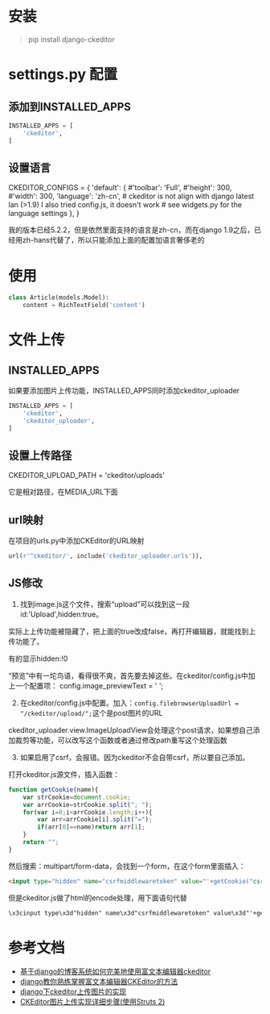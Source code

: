 
# 安装
> pip install django-ckeditor

# settings.py 配置

## 添加到INSTALLED_APPS

``` python
INSTALLED_APPS = [ 
    'ckeditor',
]
```


## 设置语言

CKEDITOR_CONFIGS = {
    'default': {
        #'toolbar': 'Full',
        #'height': 300,
        #'width': 300,
        'language': 'zh-cn',  # ckeditor is not align with django latest lan (>1.9)  I also tried config.js, it doesn't work # see widgets.py for the language settings
    },
}

我的版本已经5.2.2，但是依然里面支持的语言是zh-cn，而在django 1.9之后，已经用zh-hans代替了，所以只能添加上面的配置加语言奢侈老的

# 使用
``` python
class Article(models.Model):
    content = RichTextField('content')
```    

# 文件上传

## INSTALLED_APPS
如果要添加图片上传功能，INSTALLED_APPS同时添加ckeditor_uploader

``` python
INSTALLED_APPS = [ 
    'ckeditor',
    'ckeditor_uploader',
]
```

## 设置上传路径

CKEDITOR_UPLOAD_PATH = 'ckeditor/uploads'

它是相对路径，在MEDIA_URL下面

## url映射
在项目的urls.py中添加CKEditor的URL映射
``` python
url(r'^ckeditor/', include('ckeditor_uploader.urls')),
```
## JS修改
1. 找到image.js这个文件，搜索“upload”可以找到这一段id:'Upload',hidden:true。  

实际上上传功能被隐藏了，把上面的true改成false，再打开编辑器，就能找到上传功能了。

有的显示hidden:!0

“预览”中有一坨鸟语，看得很不爽，首先要去掉这些。在ckeditor/config.js中加上一个配置项：
config.image_previewText = ' ';

2. 在ckeditor/config.js中配置。加入：```config.filebrowserUploadUrl = "/ckeditor/upload/";```这个是post图片的URL

ckeditor_uploader.view.ImageUploadView会处理这个post请求，如果想自己添加裁剪等功能，可以改写这个函数或者通过修改path重写这个处理函数

3. 如果启用了csrf，会报错。因为ckeditor不会自带csrf，所以要自己添加。

打开ckeditor.js源文件，插入函数：

``` javascript
function getCookie(name){   
    var strCookie=document.cookie;   
    var arrCookie=strCookie.split("; ");   
    for(var i=0;i<arrCookie.length;i++){   
        var arr=arrCookie[i].split("=");   
        if(arr[0]==name)return arr[1];   
    }   
    return "";   
}   
```

然后搜索：multipart/form-data，会找到一个form，在这个form里面插入：
``` html
<input type="hidden" name="csrfmiddlewaretoken" value="'+getCookie("csrftoken")+'">  
```

但是ckeditor.js做了html的encode处理，用下面语句代替
``` html
\x3cinput type\x3d"hidden" name\x3d"csrfmiddlewaretoken" value\x3d"'+getCookie("csrftoken")+'"\x3e
```


# 参考文档
- [基于django的博客系统如何完美地使用富文本编辑器ckeditor](http://www.nanerbang.com/article/2/)
- [django教你熟练掌握富文本编辑器CKEditor的方法](http://www.php.cn/python-tutorials-360824.html)
- [django下ckeditor上传图片的实现](http://blog.csdn.net/ypq5566/article/details/37594371)
- [CKEditor图片上传实现详细步骤(使用Struts 2)](http://blog.csdn.net/xiao__gui/article/details/7684505)

